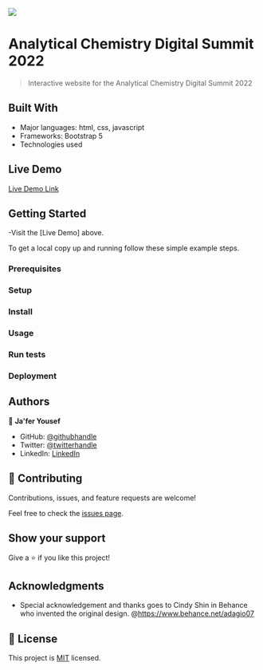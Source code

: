 ![](https://img.shields.io/badge/Microverse-blueviolet)

# Analytical Chemistry Digital Summit 2022

> Interactive website for the Analytical Chemistry Digital Summit 2022


## Built With

- Major languages: html, css, javascript
- Frameworks: Bootstrap 5
- Technologies used

## Live Demo 

[Live Demo Link](https://jaferidrees.github.io/Html_css_Capstone/)


## Getting Started

-Visit the [Live Demo] above.

To get a local copy up and running follow these simple example steps.

### Prerequisites

### Setup

### Install

### Usage

### Run tests

### Deployment



## Authors

👤 **Ja'fer Yousef**

- GitHub: [@githubhandle](https://github.com/jaferIdrees)
- Twitter: [@twitterhandle](https://twitter.com/jafel_l)
- LinkedIn: [LinkedIn](https://linkedin.com/in/jaferll)


## 🤝 Contributing

Contributions, issues, and feature requests are welcome!

Feel free to check the [issues page](../../issues/).

## Show your support

Give a ⭐️ if you like this project!

## Acknowledgments

- Special acknowledgement and thanks goes to Cindy Shin in Behance who invented the original design. @https://www.behance.net/adagio07

## 📝 License

This project is [MIT](./MIT.md) licensed.
